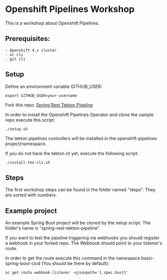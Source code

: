 # Openshift Pipelines Workshop

This is a workshop about Openshift Pipelines. 

## Prerequisites:
    - Openshift 4.x cluster
    - oc cli
    - git cli

## Setup

Define an environment variable GITHUB_USER:

```shell
export GITHUB_USER=your-username
```

Fork this repo: [Spring Rest Tekton Pipeline](https://github.com/paolocarta/spring-rest-tekton-pipeline)

In order to install the Openshift Pipelines Operator and clone the sample repo execute this script:

```shell
./setup.sh
```

The tekton pipelines controllers will be installed in the openshift-pipelines project/namespace.

If you do not have the tekton cli yet, execute the following script:
```shell
./install-tkn-cli.sh
```

## Steps

The first workshop steps can be found in the folder named "steps".
They are sorted with numbers.

## Example project

An example Spring Boot project will be cloned by the setup script.
The folder's name is "spring-rest-tekton-pipeline"

If you want to test the pipeline triggering via webhooks you should register a webhook in your forked repo. The Webhook should point to your listener's route.

In order to get the route execute this command in the namespace basic-spring-boot-cicd (You should be there by default):

```shell
oc get route webhook-listener -ojsonpath='{.spec.host}'
```

